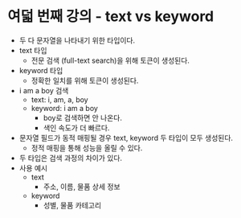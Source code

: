 # 여덟 번째 강의 - text vs keyword
- 두 다 문자열을 나타내기 위한 타입이다.
- text 타입
  - 전문 검색 (full-text search)을 위해 토큰이 생성된다.
- keyword 타입
  - 정확한 일치를 위해 토큰이 생성된다.
- i am a boy 검색
  - text: i, am, a, boy
  - keyword: i am a boy
    - boy로 검색하면 안 나온다.
    - 색인 속도가 더 빠르다.
- 문자열 필드가 동적 매핑될 경우 text, keyword 두 타입이 모두 생성된다.
  - 정적 매핑을 통해 성능을 올릴 수 있다.
- 두 타입은 검색 과정의 차이가 있다.
- 사용 예시
  - text
    - 주소, 이름, 물품 상세 정보
  - keyword
    - 성별, 물품 카테고리